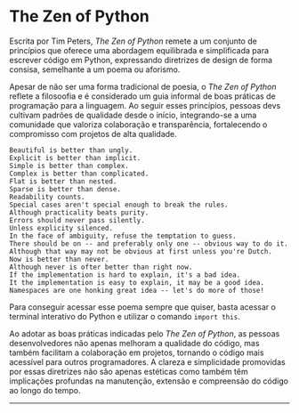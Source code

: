 # The Zen of Python

Escrita por Tim Peters, _The Zen of Python_ remete a um conjunto de princípios que oferece uma abordagem equilibrada e simplificada para escrever código em Python, expressando diretrizes de design de forma consisa, semelhante a um poema ou aforismo.

Apesar de não ser uma forma tradicional de poesia, o _The Zen of Python_ reflete a filosoofia e é considerado um guia informal de boas práticas de programação para a linguagem. Ao seguir esses princípios, pessoas devs cultivam padrões de qualidade desde o início, integrando-se a uma comunidade que valoriza colaboração e transparência, fortalecendo o compromisso com projetos de alta qualidade.

```
Beautiful is better than ungly.  
Explicit is better than implicit.  
Simple is better than complex.  
Complex is better than complicated.  
Flat is better than nested.  
Sparse is better than dense.  
Readability counts.  
Special cases aren't special enough to break the rules.  
Although practicality beats purity.  
Errors should never pass silently.  
Unless explicity silenced.  
In the face of ambiguity, refuse the temptation to guess.  
There should be on -- and preferably only one -- obvious way to do it.  
Although that way may not be obvious at first unless you're Dutch.  
Now is better than never.  
Although never is ofter better than right now.  
If the implementation is hard to explain, it's a bad idea.  
It the implementation is easy to explain, it may be a good idea.  
Namespaces are one honking great idea -- let's do more of those!  
```

Para conseguir acessar esse poema sempre que quiser, basta acessar o terminal interativo do Python e utilizar o comando `import this`.

Ao adotar as boas práticas indicadas pelo _The Zen of Python_, as pessoas desenvolvedores não apenas melhoram a qualidade do código, mas também facilitam a colaboração em projetos, tornando o código mais acessível para outros programadores. A clareza e simplicidade promovidas por essas diretrizes não são apenas estéticas como também têm implicações profundas na manutenção, extensão e compreensão do código ao longo do tempo.

---
